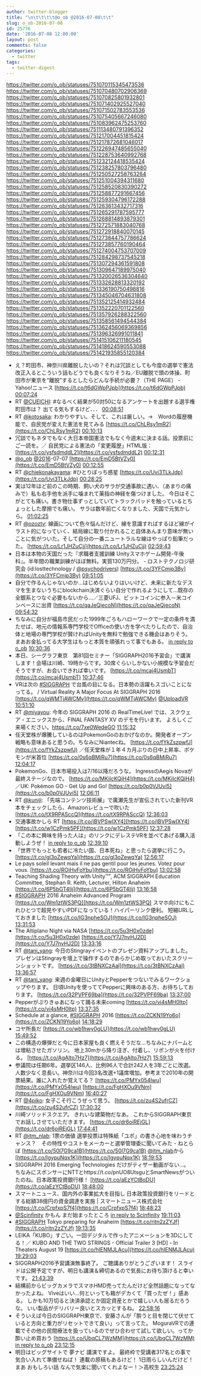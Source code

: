 ```yaml
---
author: twitter-blogger
title: "\n\t\t\t\t@o_ob @2016-07-08\t\t"
slug: o_ob-2016-07-08
id: 25776
date: '2016-07-08 12:00:00'
layout: post
comments: false
categories:
  - twitter
tags:
  - twitter-digest
---
```


https://twitter.com/o_ob/statuses/751070115345473536 https://twitter.com/o_ob/statuses/751070480702906369 https://twitter.com/o_ob/statuses/751070825801932801 https://twitter.com/o_ob/statuses/751071402925527040 https://twitter.com/o_ob/statuses/751071502783553536 https://twitter.com/o_ob/statuses/751075405667246080 https://twitter.com/o_ob/statuses/751083962475253760 https://twitter.com/o_ob/statuses/751113480791396352 https://twitter.com/o_ob/statuses/751217004451815424 https://twitter.com/o_ob/statuses/751217872681046017 https://twitter.com/o_ob/statuses/751226947485655040 https://twitter.com/o_ob/statuses/751228753640992768 https://twitter.com/o_ob/statuses/751232124418535424 https://twitter.com/o_ob/statuses/751238257803796480 https://twitter.com/o_ob/statuses/751250527258763264 https://twitter.com/o_ob/statuses/751251004394311680 https://twitter.com/o_ob/statuses/751258520830390272 https://twitter.com/o_ob/statuses/751258877291667456 https://twitter.com/o_ob/statuses/751259304796172288 https://twitter.com/o_ob/statuses/751263613432717316 https://twitter.com/o_ob/statuses/751265291787595777 https://twitter.com/o_ob/statuses/751268814893879301 https://twitter.com/o_ob/statuses/751272571883040768 https://twitter.com/o_ob/statuses/751272918840070145 https://twitter.com/o_ob/statuses/751273844757786624 https://twitter.com/o_ob/statuses/751273857760190464 https://twitter.com/o_ob/statuses/751274004753707009 https://twitter.com/o_ob/statuses/751284298737545218 https://twitter.com/o_ob/statuses/751307294361591808 https://twitter.com/o_ob/statuses/751309647189975040 https://twitter.com/o_ob/statuses/751320026536304640 https://twitter.com/o_ob/statuses/751332628813320192 https://twitter.com/o_ob/statuses/751336190750498816 https://twitter.com/o_ob/statuses/751345046704631808 https://twitter.com/o_ob/statuses/751352125414932484 https://twitter.com/o_ob/statuses/751352220701122560 https://twitter.com/o_ob/statuses/751357926288322560 https://twitter.com/o_ob/statuses/751358561494544384 https://twitter.com/o_ob/statuses/751362456069369856 https://twitter.com/o_ob/statuses/751396326991011841 https://twitter.com/o_ob/statuses/751415106211180545 https://twitter.com/o_ob/statuses/751418624590553088 https://twitter.com/o_ob/statuses/751421935855120384  

*   え？町田市、神奈川県離脱したいの？それは冗談としても今度の選挙で憲法改正入るとこういう話もどうでも良くなりそうね／EU離脱で頭の体操、町田市が東京を“離脱”するとしたらどんな手続が必要？（THE PAGE） - Yahoo!ニュース [https://t.co/t6dGWpPJpb](https://t.co/t6dGWpPJpb) [00:07:24](https://twitter.com/o_ob/statuses/751070115345473536)
*   RT [@CUEICHI](https://twitter.com/CUEICHI): #なるべく結果が50対50になるアンケートを出題する選手権 町田市は？ 出てる気もするけど．．． [00:08:51](https://twitter.com/o_ob/statuses/751070480702906369)
*   RT [@kotosaka](https://twitter.com/kotosaka): わかりやすい。そして、これは厳しい。→　Wordの履歴機能で、自民党が変えた憲法を見てみる [https://t.co/ChLRsy1mR2](https://t.co/ChLRsy1mR2) [00:10:13](https://twitter.com/o_ob/statuses/751070825801932801)
*   冗談でもネタでもなく大日本帝国憲法でもなく今週末に決まる話。投票前にご一読を。／ 自民党による憲法の「変更履歴」HTML版： [https://t.co/ysfsdmddL2](https://t.co/ysfsdmddL2) [00:12:31](https://twitter.com/o_ob/statuses/751071402925527040)
*   [@o_ob](https://twitter.com/o_ob) [@2016](https://twitter.com/2016)-07-07 [https://t.co/EmD5BtVZy0](https://t.co/EmD5BtVZy0) [00:12:55](https://twitter.com/o_ob/statuses/751071502783553536)
*   RT [@chiekonakayama](https://twitter.com/chiekonakayama): #ひとりぼっち惑星 [https://t.co/Uvi3TLkJdp](https://t.co/Uvi3TLkJdp) [00:28:25](https://twitter.com/o_ob/statuses/751075405667246080)
*   実は12年ほど前のこの時期、飼い犬のサラが交通事故に遇い、（あまりの痛みで）私も右手他を派手に噛まれて薬指の神経を傷つけました。 今日はそこがとても痛い。書き物仕事ずっとしていてトラックパッドを触っているとちょっとした摩擦でも痛い。 サラは数年前亡くなりました、天国で元気かしら。 [01:02:25](https://twitter.com/o_ob/statuses/751083962475253760)
*   RT [@ozoztv](https://twitter.com/ozoztv): 線画について色々悩んだけど、線を意識すればするほど線がイラスト的になっていく、結局線に取り付かれること自体あんまり意味が無いことに気がついた。そして自分の一番ニュートラルな線はやっぱり鉛筆だった。 [https://t.co/Lr1JHZuCjj](https://t.co/Lr1JHZuCjj) [02:59:43](https://twitter.com/o_ob/statuses/751113480791396352)
*   日本は本物の天国だった『求職者支援訓練 Unityスマホゲーム開発-午後科』。半年間の職業訓練がほぼ無料。実質130万円分。 - ロストテクノロジ研究会 (id:losttechnology / [@psychodrivers](https://twitter.com/psychodrivers)) [https://t.co/3YFCmjp3By](https://t.co/3YFCmjp3By) [09:51:05](https://twitter.com/o_ob/statuses/751217004451815424)
*   自分で作るんじゃないのか…はじめないよりはいいけど、未来に新たなデスマを生まないうちにblockchain決済ぐらい自分で作れるようにして…既存の全銀系とつなぐ必要もないから…／三菱UFJ、ビットコインに参入－米コインベースに出資 [https://t.co/qaJeQjecoN](https://t.co/qaJeQjecoN) [09:54:32](https://twitter.com/o_ob/statuses/751217872681046017)
*   ちなみに自分が福島市民だった1999年ごろもハローワークで一定の条件を満たせば、地元の情報系専門学校でOfficeの使い方を学べたりしたので、自治体と地場の専門学校が賢ければUnityを無料で勉強できる機会はありそう。 まあお金払ってる大学生はもっと本質を頑張れって事でもある。 [in reply to o_ob](https://twitter.com/o_ob/statuses/751217004451815424) [10:30:36](https://twitter.com/o_ob/statuses/751226947485655040)
*   本日、シーグラフ東京　第81回セミナー「SIGGRAPH2016予習会」で講演します！会場は川崎、19時からです。30席ぐらいしかない小規模な予習会だそうですが、お会いできれば幸いです。 [https://t.co/mcaj4UsmbT](https://t.co/mcaj4UsmbT) [10:37:46](https://twitter.com/o_ob/statuses/751228753640992768)
*   VRは次の [#SIGGRAPH](https://twitter.com/search?q=%23SIGGRAPH&src=hash) で台風の目になる。日本勢の活躍もスゴいことになってる。 / Virtual Reality A Major Focus At SIGGRAPH 2016 [https://t.co/qWMTjAWCMv](https://t.co/qWMTjAWCMv) [@UploadVR](https://twitter.com/UploadVR) [10:51:10](https://twitter.com/o_ob/statuses/751232124418535424)
*   RT [@miyayou](https://twitter.com/miyayou): 今年の SIGGRAPH 2016 の RealTimeLive! では、スクウェア・エニックスから、FINAL FANTASY XV のデモを行います。 よろしくご来場ください。https://t.co/7xe0WedeGO [11:15:32](https://twitter.com/o_ob/statuses/751238257803796480)
*   任天堂株が爆騰しているのはPokemonGoのおかげなのか。開発者オープン戦略も意味あると思うの。ちなみにNiantecね。 [https://t.co/fYkZszpwfJ](https://t.co/fYkZszpwfJ) ／任天堂株が１年４カ月ぶりの日中上昇率、ポケモンが米首位 [https://t.co/0s6qBMiRu7](https://t.co/0s6qBMiRu7) [12:04:17](https://twitter.com/o_ob/statuses/751250527258763264)
*   PokemonGo、日本市場投入は7/16以降だろうな。 IngressのAegis Novaが最終ステージなので。 [https://t.co/MKiIcKQjH4](https://t.co/MKiIcKQjH4) ／UK: Pokémon GO - Get Up and Go! [https://t.co/b0p0VJUvi5](https://t.co/b0p0VJUvi5) [12:06:11](https://twitter.com/o_ob/statuses/751251004394311680)
*   RT [@kuniji](https://twitter.com/kuniji): 「先端コンテンツ技術展」で廣瀬先生が宣伝されていた新刊VR本をチェックしたら、Amazonレビューで吹いた [https://t.co/tX9RPASccQ](https://t.co/tX9RPASccQ) [12:36:03](https://twitter.com/o_ob/statuses/751258520830390272)
*   交通事故かしら RT [https://t.co/jBVPSwIXY4](https://t.co/jBVPSwIXY4) [https://t.co/w1CzPmk5PF](https://t.co/w1CzPmk5PF) [12:37:28](https://twitter.com/o_ob/statuses/751258877291667456)
*   「この本に興味を持った人は」のリンクにデレステVRを並べてあげる購入活動しようぜ！ [in reply to o_ob](https://twitter.com/o_ob/statuses/751258877291667456) [12:39:10](https://twitter.com/o_ob/statuses/751259304796172288)
*   「世界でもっとも若者に冷たい国、日本死ね」と思ったら選挙に行こう。 [https://t.co/gl3oZewqYa](https://t.co/gl3oZewqYa) [12:56:17](https://twitter.com/o_ob/statuses/751263613432717316)
*   Le pays soleil levant mais il ne pas gentil pour les jeunes. Votez pour vous. [https://t.co/ROiHvFoYbu](https://t.co/ROiHvFoYbu) [13:02:58](https://twitter.com/o_ob/statuses/751265291787595777)
*   Teaching Shading Theory with Unity™", ACM SIGGRAPH Education Committee, Stephan R. Keith, Lecturer, Hilton Anaheim [https://t.co/6P5bGT4Iij](https://t.co/6P5bGT4Iij) [13:16:58](https://twitter.com/o_ob/statuses/751268814893879301)
*   [#SIGGRAPH](https://twitter.com/search?q=%23SIGGRAPH&src=hash) 2016 Anaheim Advanced Program [https://t.co/Wm1ztWS3PQ](https://t.co/Wm1ztWS3PQ) スマホ向けにもこれひとつで超見やすいPDFになっている！ハイパーリンク便利。 短縮URLしておきました [https://t.co/IG3npheSOJ](https://t.co/IG3npheSOJ) [13:31:53](https://twitter.com/o_ob/statuses/751272571883040768)
*   The Altiplano Night via NASA [https://t.co/5u3H0x0zde](https://t.co/5u3H0x0zde) [https://t.co/Y7J7nvHJ2D](https://t.co/Y7J7nvHJ2D) [13:33:16](https://twitter.com/o_ob/statuses/751272918840070145)
*   RT [@tani_yang](https://twitter.com/tani_yang): 今日のStingrayイベントのプレゼン資料アップしました。 プレゼンはStingrayを壇上で操作するのであらかじめ取っておいたスクリーンショットです。 [https://t.co/3tBNXCzAal](https://t.co/3tBNXCzAal) [13:36:57](https://twitter.com/o_ob/statuses/751273844757786624)
*   RT [@tani_yang](https://twitter.com/tani_yang): 来週の金曜日にUnityとPepperをつないでみるワークショップやります。 日頃Unityを使っててPepperに興味のある方、お待ちしております。 [https://t.co/32PVPF69ba](https://t.co/32PVPF69ba) [13:37:00](https://twitter.com/o_ob/statuses/751273857760190464)
*   Pepperがぷりきゅあになって踊る未来coming [https://t.co/vi4sMH0ltp](https://t.co/vi4sMH0ltp) [13:37:35](https://twitter.com/o_ob/statuses/751274004753707009)
*   Schedule at a glance, [#SIGGRAPH](https://twitter.com/search?q=%23SIGGRAPH&src=hash) 2016 [https://t.co/ZCKN19Yo6o](https://t.co/ZCKN19Yo6o) [14:18:29](https://twitter.com/o_ob/statuses/751284298737545218)
*   コヤ所長だ [https://t.co/wb1hwy0gLU](https://t.co/wb1hwy0gLU) [15:49:52](https://twitter.com/o_ob/statuses/751307294361591808)
*   この構造の爆弾だと今に日本家屋も良く燃えそうだな...ちなみにナパームとは増粘させたガソリン。 地上30mから降り注ぎ、付着し、リボンが火を付ける。 [https://t.co/AgAlto7Hz7](https://t.co/AgAlto7Hz7) [15:59:13](https://twitter.com/o_ob/statuses/751309647189975040)
*   参議院は任期6年。選挙区146人、比例96人で合計242人を3年ごとに改選。人数少なく息長い。神奈川は今回3名改選+1議席増加。参考まで2010年の開票結果。誰に入れたか覚えてる？ [https://t.co/PMYx054lwu](https://t.co/PMYx054lwu) [https://t.co/FgHXOu9VNm](https://t.co/FgHXOu9VNm) [16:40:27](https://twitter.com/o_ob/statuses/751320026536304640)
*   RT [@4piko](https://twitter.com/4piko): 女子こそ行こうぜって思う。 [https://t.co/zu4S2ufrCZ](https://t.co/zu4S2ufrCZ) [17:30:32](https://twitter.com/o_ob/statuses/751332628813320192)
*   川崎ソリッドスクエア。 きれいな建築物だなあ。 これからSIGGRAPH東京でお話しさせていただきます。 [https://t.co/dr6oiREjGL](https://t.co/dr6oiREjGL) [17:44:41](https://twitter.com/o_ob/statuses/751336190750498816)
*   RT [@itm_nlab](https://twitter.com/itm_nlab): 1票の価値 選挙投票は特殊紙「ユポ」の書き心地を味わうチャンス？　その特性やコストをメーカーと選挙管理委に聞いてみた - ねとらぼ [https://t.co/50l7G9ca1B](https://t.co/50l7G9ca1B) [@itm_nlab](https://twitter.com/itm_nlab)から [https://t.co/IgypuNqx1K](https://t.co/IgypuNqx1K) [18:19:53](https://twitter.com/o_ob/statuses/751345046704631808)
*   SIGGRAPH 2016 Emerging Technologies だけがティザー動画がない…。 ちなみにスポンサーにNTTとhttps://t.co/pnUO8UtsguとSmartNewsがついたのね。日本政策投資銀行様！ [https://t.co/aEzYCtBoDU](https://t.co/aEzYCtBoDU) [18:48:00](https://twitter.com/o_ob/statuses/751352125414932484)
*   スマートニュース、国内外の事業拡大を目指し 日本政策投資銀行をリードとする総額38億円の資金調達を実施 | スマートニュース株式会社 [https://t.co/CrpfxpS7f4](https://t.co/CrpfxpS7f4) [18:48:23](https://twitter.com/o_ob/statuses/751352220701122560)
*   [@Scinfinity](https://twitter.com/Scinfinity) かもん まだ始まったところ [in reply to Scinfinity](https://twitter.com/Scinfinity/statuses/751353875962032128) [19:11:03](https://twitter.com/o_ob/statuses/751357926288322560)
*   [#SIGGRAPH](https://twitter.com/search?q=%23SIGGRAPH&src=hash) Tokyo preparing for Anaheim [https://t.co/ritn2zZYJf](https://t.co/ritn2zZYJf) [19:13:35](https://twitter.com/o_ob/statuses/751358561494544384)
*   LEIKA「KUBO」すごい。一回デジタルで作ったアニメーションを3Dにしてる！／ KUBO AND THE TWO STRINGS - Official Trailer 3 [HD] - In Theaters August 19 [https://t.co/hIENMJLAcu](https://t.co/hIENMJLAcu) [19:29:03](https://twitter.com/o_ob/statuses/751362456069369856)
*   SIGGRAPH2016予習講演無事終了。 ご聴講ありがとうございます！ スライドは公開予定ですが、明日も講演＆締切あるので気長にお待ち頂けると幸いです。 [21:43:39](https://twitter.com/o_ob/statuses/751396326991011841)
*   結構前からビッグカメラでスマホHMD売ってたんだけど全然話題になってなかったよね。 Viveはいい...何といっても箱がデカくて「買ったぜ！」感ある。 しかも10万切ると決済承認とか固定資産とかで嬉しい人も居るだろうな。 いい製品がデリバリー良いとスカッとするね。 [22:58:16](https://twitter.com/o_ob/statuses/751415106211180545)
*   そういえば今日のSIGGRAPH東京で、安藤さんが「酔うと目を閉じて伏せていると方向と重力がリセットできて良い」って言ってた。 MoguraVRでの連載でその他の民間療法を扱っているのでぜひ合わせて試して欲しい。ってか酔い止め買おう [https://t.co/UbqCL7WzMM](https://t.co/UbqCL7WzMM) [in reply to o_ob](https://twitter.com/o_ob/statuses/749459289014538240) [23:12:15](https://twitter.com/o_ob/statuses/751418624590553088)
*   明日はビッグサイトで 夢ナビ 講演ですよ。 最終枠で受講者317名との事で気合い入れて準備せねば！ 連載の原稿もあるけど！ 1日雨らしいんだけど！ まあ おもしろい話 なんで気楽に聞いてくれよなー！＞高校生 [23:25:24](https://twitter.com/o_ob/statuses/751421935855120384)